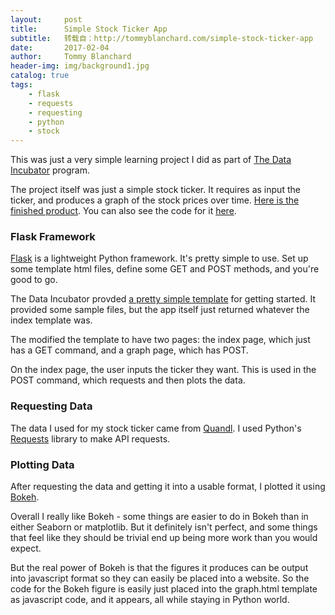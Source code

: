 ```yaml
---
layout:     post
title:      Simple Stock Ticker App
subtitle:   转载自：http://tommyblanchard.com/simple-stock-ticker-app
date:       2017-02-04
author:     Tommy Blanchard
header-img: img/background1.jpg
catalog: true
tags:
    - flask
    - requests
    - requesting
    - python
    - stock
---
```


This was just a very simple learning project I did as part of [The Data Incubator](https://www.thedataincubator.com/) program.

The project itself was just a simple stock ticker. It requires as input the ticker, and produces a graph of the stock prices over time. [Here is the finished product](http://day8blanchard.herokuapp.com/index). You can also see the code for it [here](https://github.com/TommyBlanchard/FlaskHerokuStockTicker).

### Flask Framework

[Flask](http://flask.pocoo.org/) is a lightweight Python framework. It's pretty simple to use. Set up some template html files, define some GET and POST methods, and you're good to go.

The Data Incubator provded [a pretty simple template](https://github.com/thedataincubator/flask-demo) for getting started. It provided some sample files, but the app itself just returned whatever the index template was.

The modified the template to have two pages: the index page, which just has a GET command, and a graph page, which has POST.

On the index page, the user inputs the ticker they want. This is used in the POST command, which requests and then plots the data.

### Requesting Data

The data I used for my stock ticker came from [Quandl](https://blog.quandl.com/api-for-stock-data). I used Python's [Requests](http://docs.python-requests.org/en/master) library to make API requests.

### Plotting Data

After requesting the data and getting it into a usable format, I plotted it using [Bokeh](http://bokeh.pydata.org/en/latest).

Overall I really like Bokeh - some things are easier to do in Bokeh than in either Seaborn or matplotlib. But it definitely isn't perfect, and some things that feel like they should be trivial end up being more work than you would expect.

But the real power of Bokeh is that the figures it produces can be output into javascript format so they can easily be placed into a website. So the code for the Bokeh figure is easily just placed into the graph.html template as javascript code, and it appears, all while staying in Python world.
